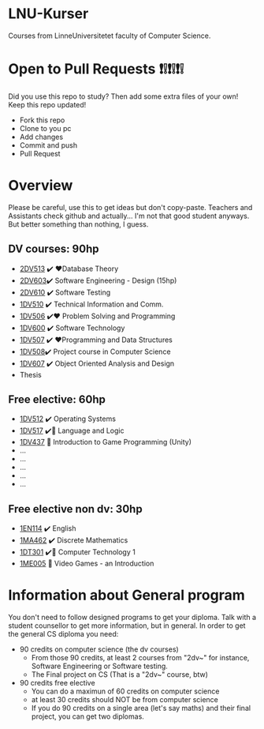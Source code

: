 # LNU-Kurser
Courses from LinneUniversitetet faculty of Computer Science. 

# Open to Pull Requests :exclamation::grey_exclamation::exclamation::grey_exclamation::exclamation::grey_exclamation:
Did  you use this repo to study? Then add some extra files of your own! Keep this repo updated!
- Fork this repo
- Clone to you pc
- Add changes
- Commit and push
- Pull Request

# Overview
Please be careful, use this to get ideas but don't copy-paste. Teachers and Assistants check github and actually... I'm not that good student anyways. But better something than nothing, I guess. 


## DV courses: 90hp 
* [2DV513](https://github.com/LenaTevar/LNU-Kurser/tree/master/Kurser/2dv513%20-%20DB)  ✔️ ❤️Database Theory
* [2DV603](https://github.com/LenaTevar/LNU-Kurser/blob/master/Kurser/2dv603/2dv603-README.md):heavy_check_mark: Software Engineering - Design	(15hp)
* [2DV610](https://github.com/LenaTevar/LNU-Kurser/tree/master/Kurser/2DV610) :heavy_check_mark: Software Testing
* [1DV510](https://github.com/LenaTevar/LNU-Kurser/tree/master/Kurser/1DV510) :heavy_check_mark: Technical Information and Comm.
* [1DV506](https://github.com/LenaTevar/LNU-Kurser/tree/master/Kurser/1DV506) :heavy_check_mark::heart: Problem Solving and Programming
* [1DV600](https://github.com/LenaTevar/LNU-Kurser/tree/master/Kurser/1DV600) :heavy_check_mark: Software Technology
* [1DV507](https://github.com/LenaTevar/LNU-Kurser/tree/master/Kurser/1DV507) :heavy_check_mark: :heart:Programming and Data Structures
* [1DV508](https://gitlab.com/LenaTevar/508project):heavy_check_mark: Project course in Computer Science
* [1DV607](https://github.com/LenaTevar/LNU-Kurser/tree/master/Kurser/1DV607) :heavy_check_mark:  Object Oriented Analysis and Design
* Thesis

## Free elective: 60hp
* [1DV512](https://github.com/LenaTevar/LNU-Kurser/tree/master/Kurser/1DV512%20OS) :heavy_check_mark:  Operating Systems
* [1DV517](https://github.com/LenaTevar/LNU-Kurser/tree/master/Kurser/1DV517) :heavy_check_mark::anger: Language and Logic	
* [1DV437](https://github.com/LenaTevar/LNU-Kurser/blob/master/Kurser/NotFinished.md) 🔄 Introduction to Game Programming (Unity)
* ...
* ...
* ...
* ...
* ...
## Free elective non dv: 30hp
* [1EN114](https://github.com/LenaTevar/LNU-Kurser/blob/master/Kurser/1EN114.md) :heavy_check_mark: English
* [1MA462](https://github.com/LenaTevar/LNU-Kurser/tree/master/Kurser/1MA462) :heavy_check_mark: Discrete Mathematics
* [1DT301](https://github.com/LenaTevar/LNU-Kurser/tree/master/Kurser/1DT301)  :heavy_check_mark::anger: Computer Technology 1
* [1ME005](https://github.com/LenaTevar/LNU-Kurser/blob/master/Kurser/NotFinished.md) 🔄 Video Games - an Introduction

# Information about General program
You don't need to follow designed programs to get your diploma. Talk with a student counsellor to get more information, but in general. In order to get the general CS diploma you need: 
* 90 credits on computer science (the dv courses)
  * From those 90 credits, at least 2 courses from "2dv~" for instance, Software Engineering or Software testing. 
  * The Final project on CS (That is a "2dv~" course, btw)
* 90 credits free elective
  * You can do a maximun of 60 credits on computer science
  * at least 30 credits should NOT be from computer science
  * If you do 90 credits on a single area (let's say maths) and their final project, you can get two diplomas. 


